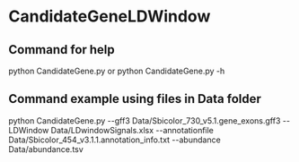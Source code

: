 # CandidateGeneLDWindow

## Command for help

python CandidateGene.py or python CandidateGene.py -h

## Command example using files in Data folder

python CandidateGene.py --gff3 Data/Sbicolor_730_v5.1.gene_exons.gff3 --LDWindow Data/LDwindowSignals.xlsx --annotationfile Data/Sbicolor_454_v3.1.1.annotation_info.txt --abundance Data/abundance.tsv